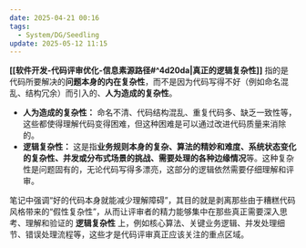 ```yaml
---
date: 2025-04-21 00:16
tags:
  - System/DG/Seedling
update: 2025-05-12 11:15
---
```


**[[软件开发-代码评审优化-信息素源路径#^4d20da|真正的逻辑复杂性]]** 指的是代码所要解决的**问题本身的内在复杂性**，而不是因为代码写得不好（例如命名混乱、结构冗余）而引入的、**人为造成的复杂性**。

- **人为造成的复杂性：** 命名不清、代码结构混乱、重复代码多、缺乏一致性等，这些都使得理解代码变得困难，但这种困难是可以通过改进代码质量来消除的。
- **逻辑复杂性：** 这是指**业务规则本身的复杂、算法的精妙和难度、系统状态变化的复杂性、并发或分布式场景的挑战、需要处理的各种边缘情况**等。这种复杂性是问题固有的，无论代码写得多漂亮，这部分的逻辑依然需要仔细理解和评审。

笔记中强调“好的代码本身就能减少理解障碍”，其目的就是剥离那些由于糟糕代码风格带来的“假性复杂性”，从而让评审者的精力能够集中在那些真正需要深入思考、理解和验证的 **逻辑复杂性** 上，例如核心算法、关键业务逻辑、并发处理细节、错误处理流程等，这些才是代码评审真正应该关注的重点区域。
